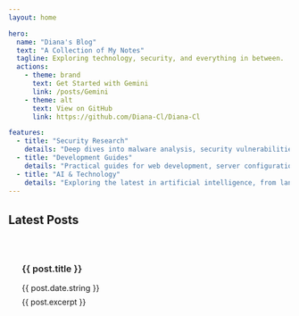 ```yaml
---
layout: home

hero:
  name: "Diana's Blog"
  text: "A Collection of My Notes"
  tagline: Exploring technology, security, and everything in between.
  actions:
    - theme: brand
      text: Get Started with Gemini
      link: /posts/Gemini
    - theme: alt
      text: View on GitHub
      link: https://github.com/Diana-Cl/Diana-Cl

features:
  - title: "Security Research"
    details: "Deep dives into malware analysis, security vulnerabilities, and threat intelligence."
  - title: "Development Guides"
    details: "Practical guides for web development, server configuration, and more."
  - title: "AI & Technology"
    details: "Exploring the latest in artificial intelligence, from language models to diffusion techniques."
---
```


<script setup>
import { data as posts } from './.vitepress/posts.data.js'
</script>

<div class="vp-doc" style="margin-top: 2rem;">
  <h2>Latest Posts</h2>
  <div class="posts-list">
    <article v-for="post of posts" :key="post.url" class="post-item">
      <h3>
        <a :href="post.url" class="post-link">{{ post.title }}</a>
      </h3>
      <p class="post-date">{{ post.date.string }}</p>
      <p class="post-excerpt" v-if="post.excerpt">{{ post.excerpt }}</p>
    </article>
  </div>
</div>

<style scoped>
.posts-list {
  display: grid;
  gap: 1.5rem;
  margin-top: 1rem;
}

.post-item {
  padding: 1.5rem;
  border: 1px solid var(--vp-c-divider);
  border-radius: 8px;
  transition: all 0.3s ease;
}

.post-item:hover {
  border-color: var(--vp-c-brand);
  box-shadow: 0 4px 12px rgba(0,0,0,0.1);
}

.post-link {
  color: var(--vp-c-brand);
  text-decoration: none;
  font-weight: 600;
}

.post-link:hover {
  text-decoration: underline;
}

.post-date {
  color: var(--vp-c-text-2);
  font-size: 0.9rem;
  margin: 0.5rem 0;
}

.post-excerpt {
  color: var(--vp-c-text-1);
  margin: 0;
}
</style>
